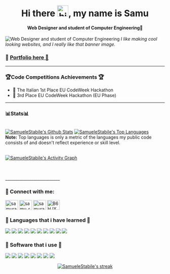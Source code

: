 <h1 align = center>Hi there <img src="https://user-images.githubusercontent.com/1303154/88677602-1635ba80-d120-11ea-84d8-d263ba5fc3c0.gif" width="35px" alt="hi">, my name is Samu </h1>

<h4 align = center>Web Designer and student of Computer Engineering🌹</h4>


![**Web Designer** and student of **Computer Engineering**](https://pbs.twimg.com/profile_banners/1083878404225724416/1641803588/1500x500)
*I like making cool looking websites, and I really like that banner image.*

### 🔗 [Portfolio here 👀](https://linktr.ee/SamuRaider)
------------

### 🏆Code Competitions Achievements 🏆 <br>
* 🥇 The Italian 1st Place EU CodeWeek Hackathon <br>
* 🥉 3rd Place EU CodeWeek Hackathon (EU Phase)<br>
------------

### 📊Stats📊  
<br/>
    <a href="https://github.com/SamueleStabile/github-readme-stats"><img alt="SamueleStabile's Github Stats" src="https://github-readme-stats.vercel.app/api?username=SamueleStabile&show_icons=true&count_private=true&theme=react&hide_border=true&bg_color=0D1117" /></a>
  <a href="https://github.com/SamueleStabile/github-readme-stats"><img alt="SamueleStabile's Top Languages" src="https://github-readme-stats.vercel.app/api/top-langs/?username=SamueleStabile&langs_count=8&count_private=true&layout=compact&theme=react&hide_border=true&bg_color=0D1117" /></a>
  <br/>
  <b>Note:</b> Top languages is only a metric of the languages my public code consists of and doesn't reflect experience or skill level.


<br/>
<br/>

<a href="https://github.com/SamueleStabile/github-readme-activity-graph"><img alt="SamueleStabile's Activity Graph" src="https://activity-graph.herokuapp.com/graph?username=SamueleStabile&bg_color=0D1117&color=5BCDEC&line=5BCDEC&point=FFFFFF&hide_border=true" /></a>

<br/>
<br/>
___________________________


<h3 align="left">🔗 Connect with me:</h3>
<p align="left">
<a href="https://twitter.com/samuraider_" target="blank"><img align="center" src="https://raw.githubusercontent.com/rahuldkjain/github-profile-readme-generator/master/src/images/icons/Social/twitter.svg" alt="samuraider_" height="30" width="40" /></a>
<a href="https://instagram.com/samu_raid" target="blank"><img align="center" src="https://raw.githubusercontent.com/rahuldkjain/github-profile-readme-generator/master/src/images/icons/Social/instagram.svg" alt="samu_raid" height="30" width="40" /></a>
<a href="https://www.youtube.com/c/samuraider" target="blank"><img align="center" src="https://raw.githubusercontent.com/rahuldkjain/github-profile-readme-generator/master/src/images/icons/Social/youtube.svg" alt="samuraider" height="30" width="40" /></a>
<a href="https://discord.gg/B6HJXX8" target="blank"><img align="center" src="https://raw.githubusercontent.com/rahuldkjain/github-profile-readme-generator/master/src/images/icons/Social/discord.svg" alt="B6HJXX8" height="30" width="40" /></a>
</p>


### 🍕 Languages that i have learned 🍕
<p>
  <img src="https://img.shields.io/badge/c-%2300599C.svg?style=for-the-badge&logo=c&logoColor=white">
  <img src="https://img.shields.io/badge/c++-%2300599C.svg?style=for-the-badge&logo=c%2B%2B&logoColor=white">
  <img src="https://img.shields.io/badge/c%23-%23239120.svg?style=for-the-badge&logo=c-sharp&logoColor=white">
  <img src="https://img.shields.io/badge/html5-%23E34F26.svg?style=for-the-badge&logo=html5&logoColor=white">
  <img src="https://img.shields.io/badge/css3-%231572B6.svg?style=for-the-badge&logo=css3&logoColor=white">
  <img src="https://img.shields.io/badge/php-%23777BB4.svg?style=for-the-badge&logo=php&logoColor=white">
  <img src="https://img.shields.io/badge/bootstrap-%23563D7C.svg?style=for-the-badge&logo=bootstrap&logoColor=white">
  <img src="https://img.shields.io/badge/vite.js-6DA55F?style=for-the-badge&logo=node.js&logoColor=white">
  <img src="https://img.shields.io/badge/mysql-%2300f.svg?style=for-the-badge&logo=mysql&logoColor=white">
  <img src="https://img.shields.io/badge/MIPS-%2300599C.svg?style=for-the-badge&logo=Assembly&logoColor=white">
</p>

### 🍔 Software that i use 🍔
<p>
  <img src="https://img.shields.io/badge/Visual%20Studio%20Code-0078d7.svg?style=for-the-badge&logo=visual-studio-code&logoColor=white">
  <img src="https://img.shields.io/badge/Visual%20Studio-5C2D91.svg?style=for-the-badge&logo=visual-studio&logoColor=white">
  <img src="https://img.shields.io/badge/adobephotoshop-%2331A8FF.svg?style=for-the-badge&logo=adobephotoshop&logoColor=white"> 
  <img src="https://img.shields.io/badge/adobeillustrator-%ffa500.svg?style=for-the-badge&logo=adobeillustrator&logoColor=white">
   <img src="https://img.shields.io/badge/adobepremiere-%2331A8FF.svg?style=for-the-badge&logo=premiere&logoColor=white">
  <img src="https://img.shields.io/badge/Adobe%20XD-470137?style=for-the-badge&logo=Adobe%20XD&logoColor=#FF61F6">
  <img src="https://img.shields.io/badge/Firefox-FF7139?style=for-the-badge&logo=Firefox-Browser&logoColor=white">
  <img src="https://img.shields.io/badge/Google%20Chrome-4285F4?style=for-the-badge&logo=GoogleChrome&logoColor=white">
</p>

<p align="center">
    <a href="https://github.com/SamueleStabile/github-readme-streak-stats">
        <img title="🔥 Get streak stats for your profile at git.io/streak-stats" alt="SamueleStabile's streak" src="https://github-readme-streak-stats.herokuapp.com/?user=SamueleStabile&theme=black-ice&hide_border=true&stroke=0000&background=060A0CD0"/>
    </a>
</p>


